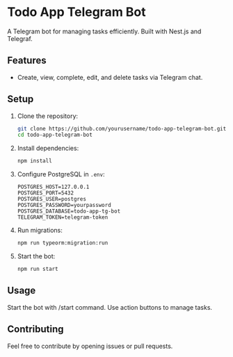 # Todo App Telegram Bot

A Telegram bot for managing tasks efficiently. Built with Nest.js and Telegraf.

## Features

- Create, view, complete, edit, and delete tasks via Telegram chat.

## Setup

1. Clone the repository:

   ```bash
   git clone https://github.com/yourusername/todo-app-telegram-bot.git
   cd todo-app-telegram-bot

   ```

2. Install dependencies:

   ```bash
   npm install

   ```

3. Configure PostgreSQL in `.env`:

   ```plaintext
   POSTGRES_HOST=127.0.0.1
   POSTGRES_PORT=5432
   POSTGRES_USER=postgres
   POSTGRES_PASSWORD=yourpassword
   POSTGRES_DATABASE=todo-app-tg-bot
   TELEGRAM_TOKEN=telegram-token

   ```

4. Run migrations:

   ```bash
   npm run typeorm:migration:run

   ```

5. Start the bot:
   ```bash
   npm run start
   ```

## Usage

Start the bot with /start command.
Use action buttons to manage tasks.

## Contributing

Feel free to contribute by opening issues or pull requests.
